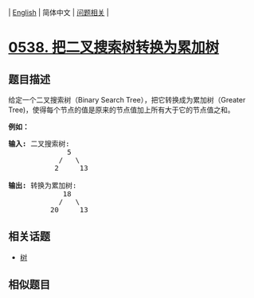 
| [English](README_EN.md) | 简体中文 | [问题相关](QUESTION.md) |
# [0538. 把二叉搜索树转换为累加树](https://leetcode-cn.com/problems/convert-bst-to-greater-tree/)
## 题目描述
<p>给定一个二叉搜索树（Binary Search Tree），把它转换成为累加树（Greater Tree)，使得每个节点的值是原来的节点值加上所有大于它的节点值之和。</p>

<p><strong>例如：</strong></p>

<pre>
<strong>输入:</strong> 二叉搜索树:
              5
            /   \
           2     13

<strong>输出:</strong> 转换为累加树:
             18
            /   \
          20     13
</pre>

## 相关话题
- [树](https://leetcode-cn.com/tag/tree)
## 相似题目

